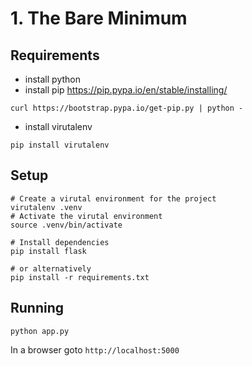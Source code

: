 # 1. The Bare Minimum

## Requirements

- install python
- install pip https://pip.pypa.io/en/stable/installing/
```
curl https://bootstrap.pypa.io/get-pip.py | python -
```
- install virutalenv
```
pip install virutalenv
```

## Setup

```
# Create a virutal environment for the project
virutalenv .venv
# Activate the virutal environment
source .venv/bin/activate

# Install dependencies
pip install flask

# or alternatively
pip install -r requirements.txt
```

## Running

```
python app.py
```

In a browser goto `http://localhost:5000`
